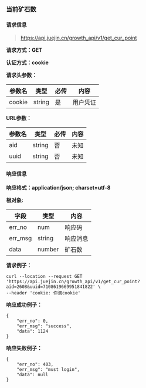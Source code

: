 ### 当前矿石数

#### 请求信息

> https://api.juejin.cn/growth_api/v1/get_cur_point

**请求方式：GET**

**认证方式：cookie**

**请求头参数：**

| 参数名 | 类型   | 必传 | 内容     |
| ------ | ------ | ---- | -------- |
| cookie | string | 是   | 用户凭证 |

**URL参数：**

| 参数名 | 类型   | 必传 | 内容 |
| ------ | ------ | ---- | ---- |
| aid    | string | 否   | 未知 |
| uuid   | string | 否   | 未知 |

#### 响应信息

**响应格式：application/json; charset=utf-8**



**根对象:**

| 字段    | 类型   | 内容     |
| ------- | ------ | -------- |
| err_no  | num    | 响应码   |
| err_msg | string | 响应消息 |
| data    | number | 矿石数   |





**请求例子：**

```
curl --location --request GET 'https://api.juejin.cn/growth_api/v1/get_cur_point?aid=2608&uuid=7108619669951841822' \
--header 'cookie: 你滴cookie'
```



**响应成功例子：**

```
{
    "err_no": 0,
    "err_msg": "success",
    "data": 1124
}
```



**响应失败例子：**

```
{
    "err_no": 403,
    "err_msg": "must login",
    "data": null
}
```

